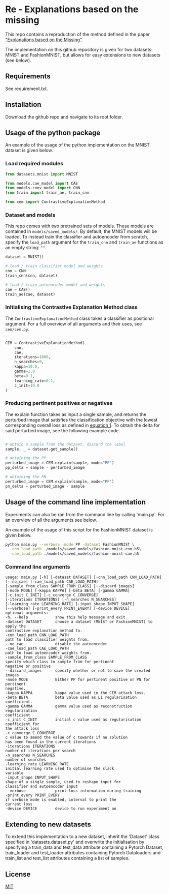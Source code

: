 # Re - Explanations based on the missing

This repo contains a reproduction of the method defined in the paper ["Explanations based on the Missing"](https://arxiv.org/pdf/1802.07623).

The implementation on this github repository is given for two datasets: MNIST and FashionMNIST, but allows for easy extensions to new datasets (see below). 

## Requirements

See requirement.txt.

## Installation

Download the github repo and navigate to its root folder.

## Usage of the python package

An example of the usage of the python implementation on the MNIST dataset is given below. 

### Load required modules
```python
from datasets.mnist import MNIST

from models.cae_model import CAE
from models.conv_model import CNN
from train import train_ae, train_cnn

from cem import ContrastiveExplanationMethod
```
### Dataset and models 

This repo comes with two pretrained sets of models. These models are contained in `models/saved_models/`. By default, the MNIST models will be loaded. To instead train the classifier and autoencoder from scratch, specify the `load_path` argument for the `train_cnn` and `train_ae` functions as an empty string: `""`.

```python
dataset = MNIST()

# load / train classifier model and weights
cnn = CNN
train_cnn(cnn, dataset)

# load / train autoencoder model and weights
cae = CAE()
train_ae(cae, dataset)
```
### Initialising the Contrastive Explanation Method class
The `ContrastiveExplanationMethod` class takes a classifier as positional argument. For a full overview of all arguments and their uses, see `cem/cem.py`.
```python

CEM = ContrastiveExplanationMethod(
    cnn,
    cae,
    iterations=1000,
    n_searches=9,
    kappa=10.0,
    gamma=1.0
    beta=0.1,
    learning_rate=0.1,
    c_init=10.0
)

```

### Producing pertinent positives or negatives
The explain function takes as input a single sample, and returns the perturbed image that satisfies the classification objective with the lowest corresponding overall loss as defined in [equation 1](https://arxiv.org/pdf/1802.07623.pdf). To obtain the delta for said perturbed image, see the following example code.
```python

# obtain a sample from the dataset, discard the label
sample, _ = dataset.get_sample()

# obtaining the PP
perturbed_image = CEM.explain(sample, mode="PP")
pp_delta = sample - perturbed_image

# obtaining the PN
perturbed_image = CEM.explain(sample, mode="PP")
pn_delta = perturbed_image - sample
```

## Usage of the command line implementation

Experiments can also be ran from the command line by calling 'main.py'. For an overview of all the arguments see below.

An example of the usage of this script for the FashionMNIST dataset is given below.

```bash
python main.py --verbose -mode PP -dataset FashionMNIST \
  -cnn_load_path ./models/saved_models/fashion-mnist-cnn.h5\
  -cae_load_path ./models/saved_models/fashion-mnist-cae.h5
```

### Command line arguments
```
usage: main.py [-h] [-dataset DATASET] [-cnn_load_path CNN_LOAD_PATH]                                                                                      [--no_cae] [-cae_load_path CAE_LOAD_PATH]                                                                                                   [-sample_from_class SAMPLE_FROM_CLASS] [--discard_images]                                                                                   [-mode MODE] [-kappa KAPPA] [-beta BETA] [-gamma GAMMA]                                                                                     [-c_init C_INIT] [-c_converge C_CONVERGE]                                                                                                   [-iterations ITERATIONS] [-n_searches N_SEARCHES]                                                                                           [-learning_rate LEARNING_RATE] [-input_shape INPUT_SHAPE]                                                                                   [--verbose] [-print_every PRINT_EVERY] [-device DEVICE]                                                                                                                                                                                                                  optional arguments:                                                                                                                           -h, --help            show this help message and exit                                                                                       -dataset DATASET      choose a dataset (MNIST or FashionMNIST) to apply the                                                                                       contrastive explanation method to.                                                                                    -cnn_load_path CNN_LOAD_PATH                                                                                                                                      path to load classifier weights from.                                                                                 --no_cae              disable the autoencoder                                                                                               -cae_load_path CAE_LOAD_PATH                                                                                                                                      path to load autoencoder weights from.                                                                                -sample_from_class SAMPLE_FROM_CLASS                                                                                                                              specify which class to sample from for pertinent                                                                                            negative or positive                                                                                                  --discard_images      specify whether or not to save the created images                                                                     -mode MODE            Either PP for pertinent positive or PN for pertinent                                                                                        negative.                                                                                                             -kappa KAPPA          kappa value used in the CEM attack loss.                                                                              -beta BETA            beta value used as L1 regularisation coefficient.                                                                     -gamma GAMMA          gamma value used as reconstruction regularisation                                                                                           coefficient                                                                                                           -c_init C_INIT        initial c value used as regularisation coefficient for                                                                                      the attack loss                                                                                                       -c_converge C_CONVERGE                                                                                                                                            c value to amend the value of c towards if no solution                                                                                      has been found in the current iterations                                                                              -iterations ITERATIONS                                                                                                                                            number of iterations per search                                                                                       -n_searches N_SEARCHES                                                                                                                                            number of searches                                                                                                    -learning_rate LEARNING_RATE                                                                                                                                      initial learning rate used to optimise the slack                                                                                            variable                                                                                                              -input_shape INPUT_SHAPE                                                                                                                                          shape of a single sample, used to reshape input for                                                                                         classifier and autoencoder input                                                                                      --verbose             print loss information during training                                                                                -print_every PRINT_EVERY                                                                                                                                          if verbose mode is enabled, interval to print the                                                                                           current loss                                                                                                          -device DEVICE        device to run experiment on 
```

## Extending to new datasets

To extend this implementation to a new dataset, inherit the 'Dataset' class specified in 'datasets.dataset.py' and overwrite the initialisation by specifying a train_data and test_data attribute containing a Pytorch Dataset, train_loader and test_loader attributes containing Pytorch Dataloaders and train_list and test_list attributes containing a list of samples.

## License
[MIT](https://choosealicense.com/licenses/mit/)
